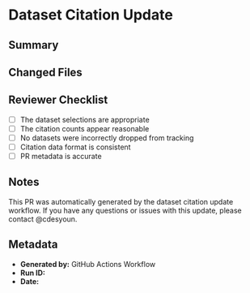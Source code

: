 # Dataset Citation Update

<!-- This template is used for automatically generated PRs for dataset citation updates -->

## Summary

<!-- The summary will be automatically filled in by the PR creation workflow -->

## Changed Files

<!-- A list of changed files will be automatically inserted here -->

## Reviewer Checklist

- [ ] The dataset selections are appropriate
- [ ] The citation counts appear reasonable
- [ ] No datasets were incorrectly dropped from tracking
- [ ] Citation data format is consistent
- [ ] PR metadata is accurate

## Notes

This PR was automatically generated by the dataset citation update workflow. If you have any questions or issues with this update, please contact @cdesyoun.

<!-- Do not remove the metadata section below -->
## Metadata

- **Generated by:** GitHub Actions Workflow
- **Run ID:** <!-- Will be filled automatically -->
- **Date:** <!-- Will be filled automatically --> 